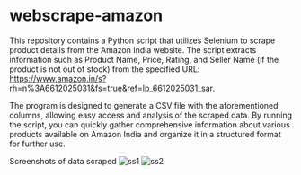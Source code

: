 # webscrape-amazon

This repository contains a Python script that utilizes Selenium to scrape product details from the Amazon India website. The script extracts information such as Product Name, Price, Rating, and Seller Name (if the product is not out of stock) from the specified URL: https://www.amazon.in/s?rh=n%3A6612025031&fs=true&ref=lp_6612025031_sar. 

The program is designed to generate a CSV file with the aforementioned columns, allowing easy access and analysis of the scraped data. By running the script, you can quickly gather comprehensive information about various products available on Amazon India and organize it in a structured format for further use.

Screenshots of data scraped
![ss1](https://github.com/coder-jkb/webscrape-amazon/assets/82302888/eba47602-a1d4-443e-8433-6095558e6062)
![ss2](https://github.com/coder-jkb/webscrape-amazon/assets/82302888/82fdda05-41f4-4f4d-9f1a-36ec683e8b0f)
